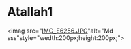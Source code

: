 # Atallah1
<imag src="[IMG_E6256.JPG](https://github.com/Atallah88/Atallah1/blob/main/download.png?raw=true)"alt="Md sss"style="wedth:200px;height:200px;">
